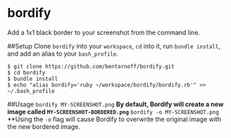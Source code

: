 # bordify
Add a 1x1 black border to your screenshot from the command line.

##Setup
Clone `bordify` into your `workspace`, `cd` into it, run `bundle install`, and add an alias to your `bash_profile`. 
```
$ git clone https://github.com/bentarnoff/bordify.git
$ cd bordify
$ bundle install
$ echo "alias bordify='ruby ~/workspace/bordify/bordify.rb'" >> ~/.bash_profile
```

##Usage
`bordify MY-SCREENSHOT.png`
**By default, Bordify will create a new image called `MY-SCREENSHOT-BORDERED.png`**
`bordify -o MY-SCREENSHOT.png`
**Using the `-o` flag will cause Bordify to overwrite the original image with the new bordered image.
